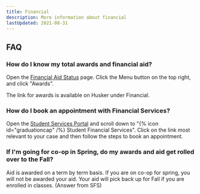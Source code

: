 ```yaml
---
title: Financial
description: More information about financial
lastUpdated: 2021-08-31
---
```


## FAQ

### How do I know my total awards and financial aid?

Open the [Financial Aid Status](https://www.pfw.neu.edu/NetPartnerStudent/PgHome.aspx) page. Click the Menu button on the top right, and click "Awards".

The link for awards is available on Husker under Financial.

### How do I book an appointment with Financial Services?

Open the [Student Services Portal](https://service.northeastern.edu/appointments) and scroll down to "{% icon id="graduationcap" /%} Student Financial Services". Click on the link most relevant to your case and then follow the steps to book an appointment.

### If I'm going for co-op in Spring, do my awards and aid get rolled over to the Fall?

Aid is awarded on a term by term basis. If you are on co-op for spring, you will not be awarded your aid. Your aid will pick back up for Fall if you are enrolled in classes. (Answer from SFS)